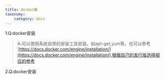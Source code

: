 ```yaml
---
title: docker篇
taxonomy:
    category: docs
---
```



1.Q:docker安装

> A:可以使用系统自带的安装工具安装，如apt-get,yum等，也可以参考 [https://docs.docker.com/engine/installation/](https://docs.docker.com/engine/installation/),根据自己的发行版选择相应的参考

2.Q:docker安装


